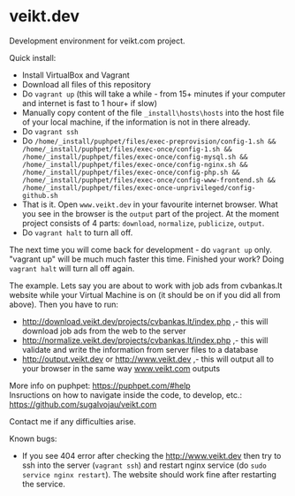 # veikt.dev
Development environment for veikt.com project.

Quick install:
- Install VirtualBox and Vagrant
- Download all files of this repository
- Do `vagrant up` (this will take a while - from 15+ minutes if your computer and internet is fast to 1 hour+ if slow)
- Manually copy content of the file `_install\hosts\hosts` into the host file of your local machine, if the information is not in there already.
- Do `vagrant ssh` 
- Do `/home/_install/puphpet/files/exec-preprovision/config-1.sh && /home/_install/puphpet/files/exec-once/config-1.sh && /home/_install/puphpet/files/exec-once/config-mysql.sh && /home/_install/puphpet/files/exec-once/config-nginx.sh && /home/_install/puphpet/files/exec-once/config-php.sh && /home/_install/puphpet/files/exec-once/config-www-frontend.sh && /home/_install/puphpet/files/exec-once-unprivileged/config-github.sh`
- That is it. Open `www.veikt.dev` in your favourite internet browser. What you see in the browser is the `output` part of the project. At the moment project consists of 4 parts: `download`, `normalize`, `publicize`, `output`.
- Do `vagrant halt` to turn all off.
  
  
The next time you will come back for development - do `vagrant up` only. "vagrant up" will be much much faster this time. Finished your work? Doing `vagrant halt` will turn all off again.



The example. Lets say you are about to work with job ads from cvbankas.lt website while your Virtual Machine is on (it should be on if you did all from above). Then you have to run:
- http://download.veikt.dev/projects/cvbankas.lt/index.php ,- this will download job ads from the web to the server
- http://normalize.veikt.dev/projects/cvbankas.lt/index.php ,- this will validate and write the information from server files to a database
- http://output.veikt.dev or http://www.veikt.dev ,- this will output all to your browser in the same way www.veikt.com outputs
  
  
More info on puphpet: https://puphpet.com/#help  
Insructions on how to navigate inside the code, to develop, etc.: https://github.com/sugalvojau/veikt.com

Contact me if any difficulties arise.

Known bugs:
- If you see 404 error after checking the http://www.veikt.dev then try to ssh into the server (`vagrant ssh`) and restart nginx service (do `sudo service nginx restart`). The website should work fine after restarting the service.
